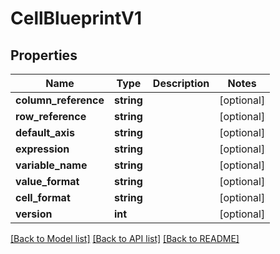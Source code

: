 # CellBlueprintV1

## Properties
Name | Type | Description | Notes
------------ | ------------- | ------------- | -------------
**column_reference** | **string** |  | [optional] 
**row_reference** | **string** |  | [optional] 
**default_axis** | **string** |  | [optional] 
**expression** | **string** |  | [optional] 
**variable_name** | **string** |  | [optional] 
**value_format** | **string** |  | [optional] 
**cell_format** | **string** |  | [optional] 
**version** | **int** |  | [optional] 

[[Back to Model list]](../../README.md#documentation-for-models) [[Back to API list]](../../README.md#documentation-for-api-endpoints) [[Back to README]](../../README.md)

